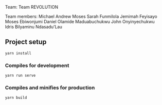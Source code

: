 Team: Team REVOLUTION

Team members:
Michael Andrew
Moses Sarah Funmilola
Jemimah Feyisayo Moses
Ebiwonjumi Daniel Olamide
Maduabuchukwu John Onyinyechukwu
Idris Bilyaminu Ndasadu'Lau

## Project setup

```
yarn install
```

### Compiles for development

```
yarn run serve
```

### Compiles and minifies for production

```
yarn build
```
